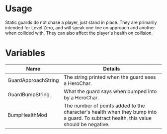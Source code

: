 # Usage

Static guards do not chase a player, just stand in place. They are primarily intended for Level Zero, and will speak one line on approach and another when collided with. They can also affect the player's health on collision.

# Variables

| Name                | Details                                                                                                                              |
|---------------------|--------------------------------------------------------------------------------------------------------------------------------------|
| GuardApproachString | The string printed when the guard sees a HeroChar.                                                                                   |
| GuardBumpString     | What the guard says when bumped into by a HeroChar.                                                                                  |
| BumpHealthMod       | The number of points added to the character's health when they bump into a guard. To subtract health, this value should be negative. |